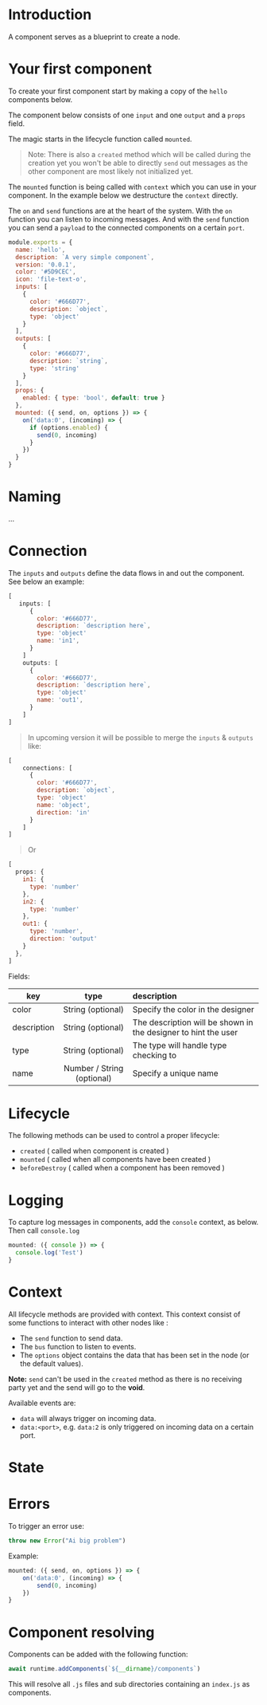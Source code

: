 # Introduction
A component serves as a blueprint to create a node.

# Your first component
To create your first component start by making a copy of the `hello` components below.

The component below consists of one `input` and one `output` and a `props` field.

The magic starts in the lifecycle function called `mounted`. 
> Note: There is also a `created` method which will be called during the creation yet you won't be able to directly `send` out messages as the other component are most likely not initialized yet.

The `mounted` function is being called with `context` which you can use in your component. In the example below we destructure the `context` directly.

The `on` and `send` functions are at the heart of the system. With the `on` function you can listen to incoming messages. 
And with the `send` function you can send a `payload` to the connected components on a certain `port`.

```js
module.exports = {
  name: 'hello',
  description: `A very simple component`,
  version: '0.0.1',
  color: '#5D9CEC',
  icon: 'file-text-o',
  inputs: [
    {
      color: '#666D77',
      description: `object`,
      type: 'object'
    }
  ],
  outputs: [
    {
      color: '#666D77',
      description: `string`,
      type: 'string'
    }
  ],
  props: {
    enabled: { type: 'bool', default: true }
  },
  mounted: ({ send, on, options }) => {
    on('data:0', (incoming) => {
      if (options.enabled) {
        send(0, incoming)
      }
    })
  }
}
```

# Naming
...

# Connection
The `inputs` and `outputs` define the data flows in and out the component. See below an example:
```js
[
   inputs: [
      {
        color: '#666D77',
        description: `description here`,
        type: 'object'
        name: 'in1',
      }
    ]
    outputs: [
      {
        color: '#666D77',
        description: `description here`,
        type: 'object'
        name: 'out1',
      }
    ]
]
```

> In upcoming version it will be possible to merge the `inputs` & `outputs` like:

```js
[
    connections: [
      {
        color: '#666D77',
        description: `object`,
        type: 'object'
        name: 'object',
        direction: 'in'
      }
    ]
]
```

> Or

```js
[
  props: {
    in1: {
      type: 'number'
    },
    in2: {
      type: 'number'
    },
    out1: {
      type: 'number',
      direction: 'output'
    }
  },
]
```

Fields:

| key   |      type      |  description |
|----------|:-------------:|:------|
| color    |  String (optional) | Specify the color in the designer |
| description |    String (optional)   |   The description will be shown in the designer to hint the user |
| type |  String (optional) |    The type will handle type checking to |
| name |  Number / String (optional) |    Specify a unique name |


# Lifecycle
The following methods can be used to control a proper lifecycle:
- `created` ( called when component is created )
- `mounted` ( called when all components have been created )
- `beforeDestroy` ( called when a component has been removed )

# Logging
To capture log messages in components, add the `console` context, as below. Then call `console.log`
```js
mounted: ({ console }) => {
  console.log('Test')
}
```

# Context
All lifecycle methods are provided with context. This context consist of some functions to interact with other nodes like :
- The `send` function to send data.
- The `bus` function to listen to events.
- The `options` object contains the data that has been set in the node (or the default values). 

**Note:** `send` can't be used in the `created` method as there is no receiving party yet and the send will go to the **void**.

Available events are:
- `data` will always trigger on incoming data.
- `data:<port>`, e.g. `data:2` is only triggered on incoming data on a certain port. 




# State

# Errors
To trigger an error use:
```js 
throw new Error("Ai big problem")
```

Example:
```js
mounted: ({ send, on, options }) => {
    on('data:0', (incoming) => {
        send(0, incoming)
    })
}
```

# Component resolving
Components can be added with the following function:
```js
await runtime.addComponents(`${__dirname}/components`)
```
This will resolve all `.js` files and sub directories containing an `index.js` as components.
